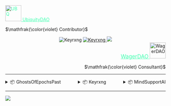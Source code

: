 <div>
  <div align="left">
    <a href="https://github.com/ubiquity" style="color: #3fae" target="_blank">
    <img src="https://avatars.githubusercontent.com/u/76412717?s=200&v=4" alt="UBQ" width="50px"/>
      UbiquityDAO
    </a>
    <p align="left">
      $\mathfrak{\color{violet} Contributor}$
    </p>
  </div>

  <div align="center">
    <img src="https://komarev.com/ghpvc/?username=Keyrxng&color=blueviolet&style=flat-square" alt="Keyrxng" />
    <a href="https://github.com/Keyrxng" target="_blank">
    <img src="https://img.shields.io/github/followers/Keyrxng?color=blueviolet&label=Follow%20My%20GitHub&logo=github&style=flat-square" alt="Keyrxng" />
    </a>
    <a href="https://twitter.com/intent/follow?screen_name=Keyrxng" target="_blank">
    <img src="https://img.shields.io/twitter/follow/Keyrxng?color=blueviolet&label=Follow%20My%20Twitter&logo=twitter&style=flat-square">
    </a>

  </div>
  
  <div align="right">
    <a href="https://github.com/WagerDAO-Official" style="color: #3fae" target="_blank">
      <big>WagerDAO</big>
    </a>
    <img src="https://avatars.githubusercontent.com/u/125381663?s=200&v=4" alt="WagerDAO" width="50px">
    <p align="right">
      $\mathfrak{\color{violet} Consultant}$
    </p>
  </div>
  
</div>

<hr/>

<div style="display: flex; flex-direction: row; gap: 10px; flex-direction: row; justify-content: space-between">
  <div class="project-container">
  <details>
    <summary class="summary-style">📦 GhostsOfEpochsPast</summary>
    <details>
      <summary class="summary-style">📦 Information</summary>
      <details>
        <summary class="summary-style">📦 Tech Stack</summary>
        <details>
          <summary class="summary-style">📦 Frontend</summary>
          <ul>
            <li>
              <a href="https://www.typescriptlang.org/" target="_blank"> TypeScript</a>
            </li>
            <li>
              <a href="https://nextjs.org/" target="_blank"> NextJS</a>
            </li>
            <li>
              <a href="https://mui.com/" target="_blank"> Material UI</a>
            </li>
            <li>
              <a href="https://wagmi.sh/" target="_blank"> Wagmi</a>
            </li>
          </ul>
      </details>
      <details>
      <summary class="summary-style">📦 Backend </summary>
        <ul>
          <li>
            <a href="https://soliditylang.org" target="_blank"> Solidity</a>
          </li>
          <li>
          <a href="https://book.getfoundry.sh/"> Foundry</a>
          </li>
        </ul>
        </details>
      </details>
      <p class="summary-style">📦 Project Info</p>
        <ul>
          <li>
            Built using Next's App Router.
          </li>
          <li>
            Built over the course of 2 weeks.
          </li>
          <li>
            Submitted to Alchemy University's first Ethereum Bootcamp as a final project.
          </li>
          <li>
            The original idea came from studying the previous Secureum races and not having a 'pretty' way to view the questions without revealing the answers (as at the time both where exposed on the Discord server).
          </li>
        </ul>
      </details>
    </details>
  </div>

  <div class="project-container">
  <details>
    <summary class="summary-style">📦 Keyrxng</summary>
    <details>
      <summary class="summary-style">📦 Information</summary>
      <details>
        <summary class="summary-style">📦 Tech Stack</summary>
        <details>
          <summary class="summary-style">📦 Frontend</summary>
          <ul>
            <li>
              <a href="https://www.typescriptlang.org/" target="_blank"> TypeScript</a>
            </li>
            <li>
              <a href="https://nextjs.org/" target="_blank"> NextJS</a>
            </li>
            <li>
              <a href="https://tailwindcss.com/"> Tailwind CSS</a>
            </li>
            <li>
              <a href="https://ui.shadcn.com//"> Shadcn</a>
            </li>
            <li>
              <a href="https://wagmi.sh/"> Wagmi</a>
            </li>
            <li>
              <a href="https://wagmi.sh/"> Viem</a>
            </li>
          </ul>
      </details>
      <details>
      <summary class="summary-style">📦 Backend </summary>
        <ul>
          <li>
            <a href="https://www.typescriptlang.org/" target="_blank"> Solidity</a>
          </li>
          <li>
          <a href="https://book.getfoundry.sh/" target="_blank"> Foundry</a>
          </li>
          <li>
          <a href="https://contentlayer.dev/" target="_blank"> ContentLayer</a>
          </li>
          <li>
          <a href="https://mdxjs.com/" target="_blank"> MDX</a>
          </li>
        </ul>
        </details>
      </details>
      <p class="summary-style">📦 Project Info</p>
        <ul>
          <li>
            Built using Next's App Router.
          </li>
          <li>
            Built over the course of 3 months.
          </li>
          <li>
            A self-contained mini-ecosystem of interoperable dApps.             
          </li>
          <li>
            Featuring my own fully featured blog, built using MDX and ContentLayer.
          </li>
          <li>
            Showcases the most common dApp types in an interactive fashion including: token minting, staking and an NFT Marketplace.
          </li>  
        </ul>
      </details>
    </details>
  </div>

  <div class="project-container">
  <details>
    <summary class="summary-style">📦 MindSupportAI</summary>
    <details>
      <summary class="summary-style">📦 Information</summary>
      <details>
        <summary class="summary-style">📦 Tech Stack</summary>
        <details>
          <summary class="summary-style">📦 Frontend</summary>
          <ul>
            <li>
              <a href="https://www.typescriptlang.org/" target="_blank"> TypeScript</a>
            </li>
            <li>
              <a href="https://nextjs.org/" target="_blank"> NextJS</a>
            </li>
            <li>
              <a href="https://sdk.vercel.ai/" target="_blank"> Vercel AI</a>
            </li>
            <li>
              <a href="https://tailwindcss.com/"> Tailwind CSS</a>
            </li>
          </ul>
      </details>
      <details>
      <summary class="summary-style">📦 Backend </summary>
        <ul>
          <li>
            <a href="https://www.typescriptlang.org/" target="_blank"> TypeScript</a>
          </li>
          <li>
          <a href="https://www.langchain.com/" target="_blank"> LangChain</a>
          </li>
          <li>
          <a href="https://openai.com/" target="_blank"> OpenAI</a>
        </ul>
        </details>
      </details>
      <p class="summary-style">📦 Project Info</p>
        <ul>
          <li>
            Built using Next's App Router.
          </li>
          <li>
            Built over the course of 2 days.
          </li>
          <li>
            Submitted to HackUnited's first Hackathon: placed 2nd.
          </li>
          <li>
            Memory is ethereal, prompt injecting the previous into the next to provide context.
          </li>
          <li>
            Use of prompt chaining and injected memory allowed for a more natural conversation flow while being guardrailed enough to stay on job without hindering effectiveness of the end result.
          </li>
        </ul>
      </details>
    </details>
  </div>

  </div>
  <hr/>

  <div>
  <img align="center" src="https://github-profile-trophy.vercel.app/?username=keyrxng&theme=darkhub&column=-1&margin-w=15&show_icons=true&rank_icon=github">
  </div>
  <br/>
</div>
